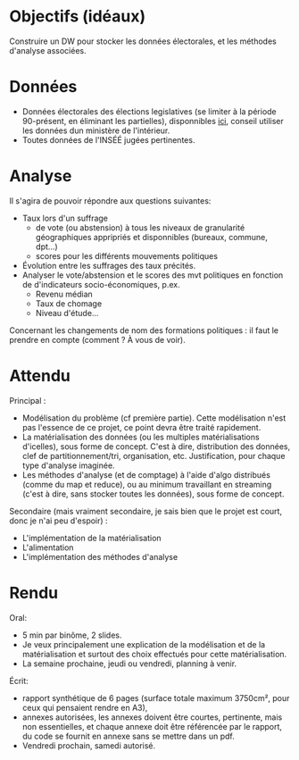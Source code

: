 # Objectifs (idéaux)

Construire un DW pour stocker les données électorales, et les méthodes d'analyse associées.

# Données

* Données électorales des élections legislatives (se limiter à la période 90-présent, en éliminant les partielles), disponnibles [ici](https://www.data.gouv.fr/fr/posts/les-donnees-des-elections/), conseil utiliser les données dun ministère de l'intérieur.
* Toutes données de l'INSÉÉ jugées pertinentes.

# Analyse

Il s'agira de pouvoir répondre aux questions suivantes:

* Taux lors d'un suffrage
    * de vote (ou abstension) à tous les niveaux de granularité géographiques appripriés et disponnibles (bureaux, commune, dpt…)
    * scores pour les différents mouvements politiques
* Évolution entre les suffrages des taux précités.
* Analyser le vote/abstension et le scores des mvt politiques en fonction de d'indicateurs socio-économiques, p.ex.
    * Revenu médian
    * Taux de chomage
    * Niveau d'étude…

Concernant les changements de nom des formations politiques : il faut le prendre en compte (comment ? À vous de voir).

# Attendu

Principal :

* Modélisation du problème (cf première partie). Cette modélisation n'est pas l'essence de ce projet, ce point devra être traité rapidement.
* La matérialisation des données (ou les multiples matérialisations d'icelles), sous forme de concept. C'est à dire, distribution des données, clef de partitionnement/tri, organisation, etc. Justification, pour chaque type d'analyse imaginée.
* Les méthodes d'analyse (et de comptage) à l'aide d'algo distribués (comme du map et reduce), ou au minimum travaillant en streaming (c'est à dire, sans stocker toutes les données), sous forme de concept.

Secondaire (mais vraiment secondaire, je sais bien que le projet est court, donc je n'ai peu d'espoir) :

* L'implémentation de la matérialisation
* L'alimentation
* L'implémentation des méthodes d'analyse

# Rendu

Oral:

* 5 min par binôme, 2 slides.
* Je veux principalement une explication de la modélisation et de la matérialisation et surtout des choix effectués pour cette matérialisation.
* La semaine prochaine, jeudi ou vendredi, planning à venir.

Écrit:
* rapport synthétique de 6 pages (surface totale maximum 3750cm², pour ceux qui pensaient rendre en A3),
* annexes autorisées, les annexes doivent être courtes, pertinente, mais non essentielles, et chaque annexe doit être référencée par le rapport, du code se fournit en annexe sans se mettre dans un pdf.
* Vendredi prochain, samedi autorisé.

